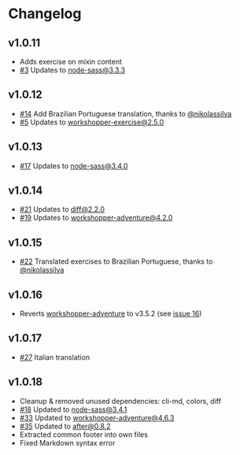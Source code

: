 # Changelog

## v1.0.11
- Adds exercise on mixin content
- [#3](https://github.com/claudiopro/learn-sass/pull/3) Updates to node-sass@3.3.3

## v1.0.12
- [#14](https://github.com/claudiopro/learn-sass/pull/14) Add Brazilian Portuguese translation, thanks to [@nikolassilva](https://github.com/nikolassilva)
- [#5](https://github.com/claudiopro/learn-sass/pull/5) Updates to workshopper-exercise@2.5.0

## v1.0.13
- [#17](https://github.com/claudiopro/learn-sass/pull/17) Updates to node-sass@3.4.0

## v1.0.14
- [#21](https://github.com/claudiopro/learn-sass/pull/21) Updates to diff@2.2.0
- [#19](https://github.com/claudiopro/learn-sass/pull/19) Updates to workshopper-adventure@4.2.0

## v1.0.15
- [#22](https://github.com/claudiopro/learn-sass/pull/22) Translated exercises to Brazilian Portuguese, thanks to [@nikolassilva](https://github.com/nikolassilva)

## v1.0.16
- Reverts [workshopper-adventure](https://github.com/workshopper/workshopper-adventure) to v3.5.2 (see [issue 16](https://github.com/workshopper/workshopper-adventure/issues/16))

## v1.0.17
- [#27](https://github.com/claudiopro/learn-sass/pull/27) Italian translation

## v1.0.18
- Cleanup & removed unused dependencies: cli-md, colors, diff
- [#18](https://github.com/claudiopro/learn-sass/pull/18) Updated to node-sass@3.4.1
- [#33](https://github.com/claudiopro/learn-sass/pull/33) Updated to workshopper-adventure@4.6.3
- [#35](https://github.com/claudiopro/learn-sass/pull/35) Updated to after@0.8.2
- Extracted common footer into own files
- Fixed Markdown syntax error
